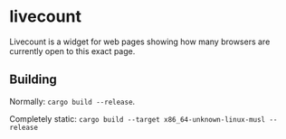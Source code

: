 # livecount

Livecount is a widget for web pages showing how many browsers are
currently open to this exact page.

## Building

Normally: `cargo build --release`.

Completely static: `cargo build --target x86_64-unknown-linux-musl --release`

